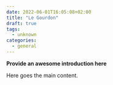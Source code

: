 ```yaml
---
date: 2022-06-01T16:05:08+02:00
title: "Le Gourdon"
draft: true
tags:
  - unknown
categories:
  - general
---
```


**Provide an awesome introduction here**
<!--more-->

Here goes the main content.